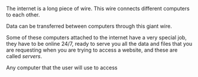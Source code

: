 The internet is a long piece of wire. This wire connects different computers to each other. 

Data can be transferred between computers through this giant wire.

Some of these computers attached to the internet have a very special job, they have to be online 24/7, ready to serve you all the data and files that you are requesting when you are trying to access a website, and these are called *servers*.

Any computer that the user will use to access 


